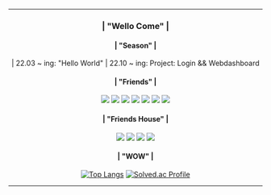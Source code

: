 <div align = center>

---
### | "Wello Come" |

#### | "Season" |
| 22.03 ~ ing: "Hello World" 
| 22.10 ~ ing: Project: Login && Webdashboard

#### | "Friends" |
<img src="https://img.shields.io/badge/C-00599C?style=flat-square&logo=c&logoColor=white"/> <img src="https://img.shields.io/badge/Java-7F52FF?style=flat-square&logo=java&logoColor=white"/> <img src="https://img.shields.io/badge/Kotlin-7F52FF?style=flat-square&logo=kotlin&logoColor=white"/> <img src="https://img.shields.io/badge/HTML-E34F26?style=flat-square&logo=HTML5&logoColor=white"/> <img src="https://img.shields.io/badge/CSS-1572B6?style=flat-square&logo=CSS3&logoColor=white"/> <img src="https://img.shields.io/badge/JSP-F7DF1E?style=flat-square&logo=Javascript&logoColor=white"/> <img src="https://img.shields.io/badge/Swift-F05138?style=flat-square&logo=swift&logoColor=white"/> 

#### | "Friends House" |
<img src="https://img.shields.io/badge/VisualStudioCode-007ACC?style=flat-square&logo=VisualStudioCode&logoColor=white"/> <img src="https://img.shields.io/badge/AndroidStudio-3DDC84?style=flat-square&logo=Android Studio&logoColor=white"/> <img src="https://img.shields.io/badge/Xcode-147EFB?style=flat-square&logo=Xcode&logoColor=white"/> <img src="https://img.shields.io/badge/Eclipse-2C2255?style=flat-square&logo=EclipseIDE&logoColor=white"/> 

#### | "WOW" |

[![Top Langs](https://github-readme-stats.vercel.app/api/top-langs/?username=momomomoon&layout=compact)](https://github.com/anuraghazra/github-readme-stats) [![Solved.ac Profile](http://mazassumnida.wtf/api/v2/generate_badge?boj=ansdj1908)](https://solved.ac/ansdj1908/)


---
</div>
